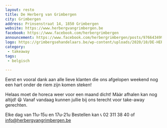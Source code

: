```yaml
---
layout: resto
title: De Herberg van Grimbergen
city: Grimbergen
address: Prinsenstraat 14, 1850 Grimbergen
website: https://www.herbergvangrimbergen.be
facebook: https://www.facebook.com/herbergrimbergen
announcement: https://www.facebook.com/herbergrimbergen/posts/976643499498852
logo: https://grimbergsehandelaars.be/wp-content/uploads/2020/10/DE-HERBERG-VAN-GRIMBERGEN.png
category: 
 - takeaway 
tags: 
 - belgisch
  
---
```


Eerst en vooral dank aan alle lieve klanten die ons afgelopen weekend nog een hart onder de riem zijn komen steken!

Helaas moet de horeca weer voor een maand dicht! Mààr afhalen kan nog altijd! 😃 Vanaf vandaag kunnen jullie bij ons terecht voor take-away gerechten.

Elke dag van 11u-15u en 17u-21u
Bestellen kan 📞 02 311 38 40 of info@herbergvangrimbergen.be

